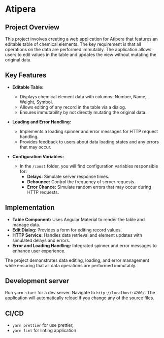 # Atipera

## Project Overview

This project involves creating a web application for Atipera that features an editable table of chemical elements. The key requirement is that all operations on the data are performed immutably. The application allows users to edit values in the table and updates the view without mutating the original data.

## Key Features

- **Editable Table:**

  - Displays chemical element data with columns: Number, Name, Weight, Symbol.
  - Allows editing of any record in the table via a dialog.
  - Ensures immutability by not directly mutating the original data.

- **Loading and Error Handling:**

  - Implements a loading spinner and error messages for HTTP request handling.
  - Provides feedback to users about data loading states and any errors that may occur.

- **Configuration Variables:**
  - In the `/const` folder, you will find configuration variables responsible for:
    - **Delays:** Simulate server response times.
    - **Debounce:** Control the frequency of server requests.
    - **Error Chance:** Simulate random errors that may occur during HTTP requests.

## Implementation

- **Table Component:** Uses Angular Material to render the table and manage data.
- **Edit Dialog:** Provides a form for editing record values.
- **HTTP Service:** Handles data retrieval and element updates with simulated delays and errors.
- **Error and Loading Handling:** Integrated spinner and error messages to enhance user experience.

The project demonstrates data editing, loading, and error management while ensuring that all data operations are performed immutably.

## Development server

Run `yarn start` for a dev server. Navigate to `http://localhost:4200/`. The application will automatically reload if you change any of the source files.

## CI/CD

- `yarn prettier` for use prettier,
- `yarn lint` for linting application
